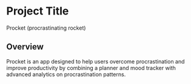 # Project Title
Procket (procrastinating rocket)

## Overview
<!-- What is your app? Brief description in a couple of sentences. -->
Procket is an app designed to help users overcome procrastination and improve productivity by combining a planner and mood tracker with advanced analytics on procrastination patterns.